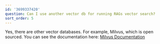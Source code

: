 ```yaml
---
id: '3699337420'
question: Can I use another vector db for running RAGs vector search?
sort_order: 5
---
```


Yes, there are other vector databases. For example, Milvus, which is open sourced. You can see the documentation here: [Milvus Documentation](https://milvus.io/docs/overview.md)